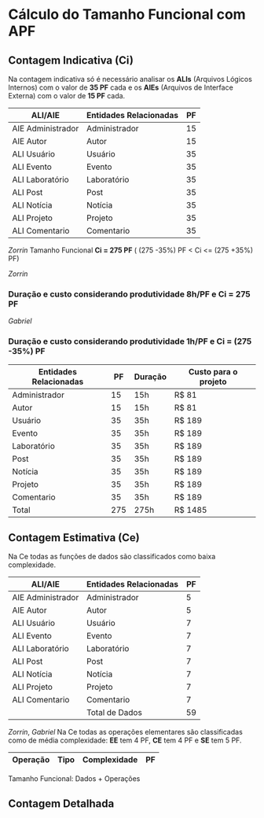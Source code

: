 # Cálculo do Tamanho Funcional com APF

## Contagem Indicativa (Ci)

Na contagem indicativa só é necessário analisar os **ALIs** (Arquivos Lógicos Internos) com o valor de **35 PF** cada 
e os **AIEs** (Arquivos de Interface Externa) com o valor de **15 PF** cada.

| ALI/AIE           | Entidades Relacionadas     |  PF  |
|------------------ |--------------------------- |------|
| AIE Administrador | Administrador              |  15  |
| AIE Autor         | Autor                      |  15  |
| ALI Usuário       | Usuário                    |  35  |
| ALI Evento        | Evento                     |  35  |
| ALI Laboratório   | Laboratório                |  35  |
| ALI Post          | Post                       |  35  |
| ALI Notícia       | Notícia                    |  35  |
| ALI Projeto       | Projeto                    |  35  |
| ALI Comentario    | Comentario                 |  35  |

*Zorrin*
Tamanho Funcional **Ci = 275 PF** ( (275 -35%) PF < Ci <= (275 +35%) PF)

*Zorrin*
### Duração e custo considerando produtividade 8h/PF e Ci = 275 PF 

*Gabriel*
### Duração e custo considerando produtividade 1h/PF e Ci = (275 -35%) PF

| Entidades Relacionadas     |  PF  | Duração | Custo para o projeto| 
|--------------------------- |------| ------- | --------------------|
| Administrador              |  15  |   15h   |       R$ 81         |
| Autor                      |  15  |   15h   |       R$ 81         |
| Usuário                    |  35  |   35h   |       R$ 189        |
| Evento                     |  35  |   35h   |       R$ 189        |
| Laboratório                |  35  |   35h   |       R$ 189        |
| Post                       |  35  |   35h   |       R$ 189        |
| Notícia                    |  35  |   35h   |       R$ 189        |
| Projeto                    |  35  |   35h   |       R$ 189        |
| Comentario                 |  35  |   35h   |       R$ 189        |
| Total                      |  275 |   275h  |       R$ 1485       |


## Contagem Estimativa (Ce)

Na Ce todas as funções de dados são classificados como baixa complexidade.

| ALI/AIE           | Entidades Relacionadas     | PF |
|------------------ |--------------------------- |----|
| AIE Administrador | Administrador              | 5  |
| AIE Autor         | Autor                      | 5  |
| ALI Usuário       | Usuário                    | 7  |
| ALI Evento        | Evento                     | 7  |
| ALI Laboratório   | Laboratório                | 7  |
| ALI Post          | Post                       | 7  |
| ALI Notícia       | Notícia                    | 7  |
| ALI Projeto       | Projeto                    | 7  |
| ALI Comentario    | Comentario                 | 7  |
|                   | Total de Dados             | 59 |


*Zorrin*, *Gabriel*
Na Ce todas as operações elementares são classificadas como de média complexidade: 
**EE** tem 4 PF, **CE** tem 4 PF e **SE** tem 5 PF. 


| Operação                | Tipo | Complexidade    |  PF  |
|-------------------------|------|-----------------|------|


Tamanho Funcional: Dados + Operações


## Contagem Detalhada
